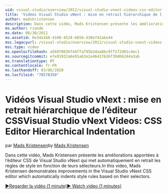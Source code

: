 ```yaml
---
uid: visual-studio/overview/2012/visual-studio-vnext-videos-css-editor-hierarchical-indentation
title: 'Vidéos Visual Studio vNext : mise en retrait hiérarchique de l’éditeur CSS | Microsoft Docs'
author: madskristensen
description: Dans cette vidéo, Mads Kristensen présente les améliorations apportées à l’éditeur CSS de Visual Studio vNext qui met automatiquement en retrait les règles de style en fonction de leur sélection...
ms.author: riande
ms.date: 08/30/2011
ms.assetid: 6e34a1b0-4108-4524-b858-430e742abe44
msc.legacyurl: /visual-studio/overview/2012/visual-studio-vnext-videos-css-editor-hierarchical-indentation
msc.type: video
ms.openlocfilehash: a56970036f44ffa795b2daa8bc9ff272d01c4ec1
ms.sourcegitcommit: e7e91932a6e91a63e2e46417626f39d6b244a3ab
ms.translationtype: MT
ms.contentlocale: fr-FR
ms.lasthandoff: 03/06/2020
ms.locfileid: "78578350"
---
```

# <a name="visual-studio-vnext-videos-css-editor-hierarchical-indentation"></a><span data-ttu-id="3ec85-103">Vidéos Visual Studio vNext : mise en retrait hiérarchique de l’éditeur CSS</span><span class="sxs-lookup"><span data-stu-id="3ec85-103">Visual Studio vNext Videos: CSS Editor Hierarchical Indentation</span></span>

<span data-ttu-id="3ec85-104">par [Mads Kristensen](https://github.com/madskristensen)</span><span class="sxs-lookup"><span data-stu-id="3ec85-104">by [Mads Kristensen](https://github.com/madskristensen)</span></span>

<span data-ttu-id="3ec85-105">Dans cette vidéo, Mads Kristensen présente les améliorations apportées à l’éditeur CSS de Visual Studio vNext qui met automatiquement en retrait les règles de style en fonction de leurs sélecteurs.</span><span class="sxs-lookup"><span data-stu-id="3ec85-105">In this video, Mads Kristensen demonstrates improvements in the Visual Studio vNext CSS editor which automatically indents style rules based on their selectors.</span></span>

[<span data-ttu-id="3ec85-106">&#9654;Regarder la vidéo (1 minute)</span><span class="sxs-lookup"><span data-stu-id="3ec85-106">&#9654; Watch video (1 minutes)</span></span>](https://channel9.msdn.com/Blogs/ASP-NET-Site-Videos/visual-studio-vnext-videos-css-editor-hierarchical-indentation)
